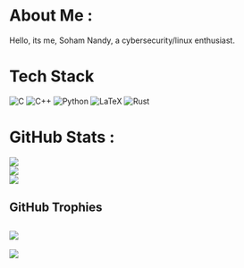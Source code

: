 # About Me :
Hello, its me, Soham Nandy, a cybersecurity/linux enthusiast.

# Tech Stack
![C](https://img.shields.io/badge/c-%2300599C.svg?style=for-the-badge&logo=c&logoColor=white) ![C++](https://img.shields.io/badge/c++-%2300599C.svg?style=for-the-badge&logo=c%2B%2B&logoColor=white) ![Python](https://img.shields.io/badge/python-3670A0?style=for-the-badge&logo=python&logoColor=ffdd54) ![LaTeX](https://img.shields.io/badge/latex-%23008080.svg?style=for-the-badge&logo=latex&logoColor=white) ![Rust](https://img.shields.io/badge/rust-%23000000.svg?style=for-the-badge&logo=rust&logoColor=white)
# GitHub Stats :
![](https://github-readme-stats.vercel.app/api?username=natimerry&theme=graywhite&hide_border=false&include_all_commits=false&count_private=true)<br/>
![](https://github-readme-streak-stats.herokuapp.com/?user=natimerry&theme=graywhite&hide_border=false)<br/>
![](https://github-readme-stats.vercel.app/api/top-langs/?username=natimerry&theme=graywhite&hide_border=false&include_all_commits=false&count_private=true&layout=compact)

## GitHub Trophies
![](https://github-trophies.vercel.app/?username=natimerry&theme=gitdimmed&no-frame=false&no-bg=true&margin-w=4)
---
[![](https://visitcount.itsvg.in/api?id=natimerry&icon=0&color=12)](https://visitcount.itsvg.in)
